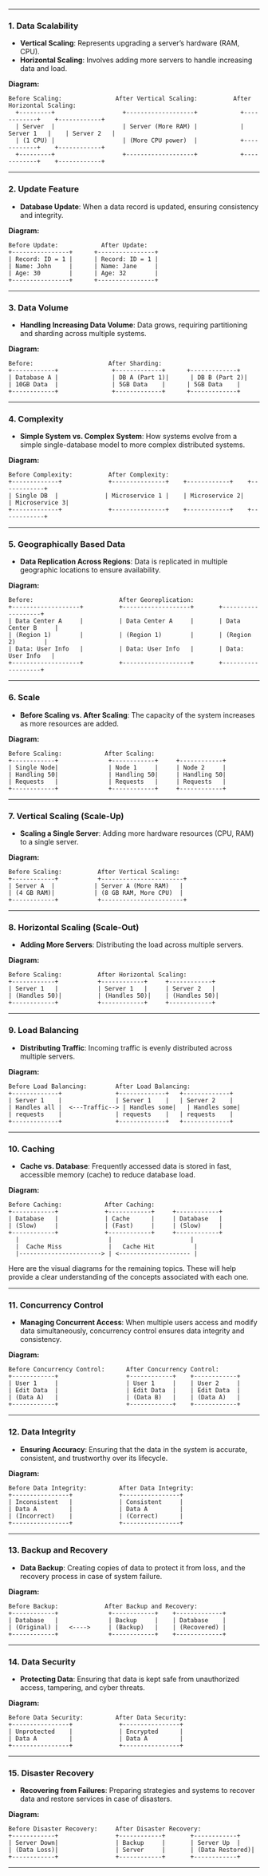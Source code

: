 
---

### **1. Data Scalability** 
- **Vertical Scaling**: Represents upgrading a server’s hardware (RAM, CPU).
- **Horizontal Scaling**: Involves adding more servers to handle increasing data and load.

**Diagram:**

```
Before Scaling:               After Vertical Scaling:          After Horizontal Scaling:
  +---------+                   +-------------------+            +------------+    +------------+
  | Server  |                   | Server (More RAM) |            | Server 1   |    | Server 2   |
  | (1 CPU) |                   | (More CPU power)  |            +------------+    +------------+
  +---------+                   +-------------------+            +------------+    +------------+
```

---

### **2. Update Feature**
- **Database Update**: When a data record is updated, ensuring consistency and integrity.

**Diagram:**

```
Before Update:            After Update:
+----------------+      +----------------+
| Record: ID = 1 |      | Record: ID = 1 |
| Name: John     |      | Name: Jane     |
| Age: 30        |      | Age: 32        |
+----------------+      +----------------+
```

---

### **3. Data Volume**
- **Handling Increasing Data Volume**: Data grows, requiring partitioning and sharding across multiple systems.

**Diagram:**

```
Before:                     After Sharding:
+------------+               +-------------+      +-------------+
| Database A |               | DB A (Part 1)|      | DB B (Part 2)|
| 10GB Data  |               | 5GB Data    |      | 5GB Data    |
+------------+               +-------------+      +-------------+
```

---

### **4. Complexity**
- **Simple System vs. Complex System**: How systems evolve from a simple single-database model to more complex distributed systems.

**Diagram:**

```
Before Complexity:          After Complexity:
+-------------+             +---------------+    +------------+    +------------+
| Single DB  |             | Microservice 1 |    | Microservice 2|    | Microservice 3|
+-------------+             +---------------+    +------------+    +------------+
```

---

### **5. Geographically Based Data**
- **Data Replication Across Regions**: Data is replicated in multiple geographic locations to ensure availability.

**Diagram:**

```
Before:                        After Georeplication:
+-------------------+          +-------------------+       +-------------------+
| Data Center A     |          | Data Center A     |       | Data Center B     |
| (Region 1)        |          | (Region 1)        |       | (Region 2)        |
| Data: User Info   |          | Data: User Info   |       | Data: User Info   |
+-------------------+          +-------------------+       +-------------------+
```

---

### **6. Scale**
- **Before Scaling vs. After Scaling**: The capacity of the system increases as more resources are added.

**Diagram:**

```
Before Scaling:            After Scaling:
+------------+              +------------+     +------------+
| Single Node|              | Node 1     |     | Node 2     |
| Handling 50|              | Handling 50|     | Handling 50|
| Requests   |              | Requests   |     | Requests   |
+------------+              +------------+     +------------+
```

---

### **7. Vertical Scaling (Scale-Up)**
- **Scaling a Single Server**: Adding more hardware resources (CPU, RAM) to a single server.

**Diagram:**

```
Before Scaling:          After Vertical Scaling:
+------------+           +-----------------------+
| Server A  |           | Server A (More RAM)   |
| (4 GB RAM)|           | (8 GB RAM, More CPU)  |
+------------+           +-----------------------+
```

---

### **8. Horizontal Scaling (Scale-Out)**
- **Adding More Servers**: Distributing the load across multiple servers.

**Diagram:**

```
Before Scaling:          After Horizontal Scaling:
+------------+           +------------+     +------------+
| Server 1   |           | Server 1   |     | Server 2   |
| (Handles 50)|          | (Handles 50)|    | (Handles 50)|
+------------+           +------------+     +------------+
```

---

### **9. Load Balancing**
- **Distributing Traffic**: Incoming traffic is evenly distributed across multiple servers.

**Diagram:**

```
Before Load Balancing:        After Load Balancing:
+-------------+               +-------------+   +-------------+
| Server 1    |               | Server 1    |   | Server 2    |
| Handles all |  <---Traffic--> | Handles some|   | Handles some|
| requests    |               | requests    |   | requests    |
+-------------+               +-------------+   +-------------+
```

---

### **10. Caching**
- **Cache vs. Database**: Frequently accessed data is stored in fast, accessible memory (cache) to reduce database load.

**Diagram:**

```
Before Caching:            After Caching:
+------------+             +------------+     +------------+
| Database   |             | Cache      |     | Database   |
| (Slow)     |             | (Fast)     |     | (Slow)     |
+------------+             +------------+     +------------+
  |                         |                      |
  |  Cache Miss             |   Cache Hit           |
  |-----------------------> | <-------------------- |
```
Here are the visual diagrams for the remaining topics. These will help provide a clear understanding of the concepts associated with each one.

---

### **11. Concurrency Control**
- **Managing Concurrent Access**: When multiple users access and modify data simultaneously, concurrency control ensures data integrity and consistency.

**Diagram:**

```
Before Concurrency Control:      After Concurrency Control:
+------------+                   +------------+    +------------+
| User 1     |                   | User 1     |    | User 2     |
| Edit Data  |                   | Edit Data  |    | Edit Data  |
| (Data A)   |                   | (Data B)   |    | (Data A)   |
+------------+                   +------------+    +------------+
```

---

### **12. Data Integrity**
- **Ensuring Accuracy**: Ensuring that the data in the system is accurate, consistent, and trustworthy over its lifecycle.

**Diagram:**

```
Before Data Integrity:         After Data Integrity:
+----------------+             +----------------+
| Inconsistent   |             | Consistent     |
| Data A         |             | Data A         |
| (Incorrect)    |             | (Correct)      |
+----------------+             +----------------+
```

---

### **13. Backup and Recovery**
- **Data Backup**: Creating copies of data to protect it from loss, and the recovery process in case of system failure.

**Diagram:**

```
Before Backup:             After Backup and Recovery:
+------------+              +------------+    +-------------+
| Database   |              | Backup     |    | Database    |
| (Original) |   <---->     | (Backup)   |    | (Recovered) |
+------------+              +------------+    +-------------+
```

---

### **14. Data Security**
- **Protecting Data**: Ensuring that data is kept safe from unauthorized access, tampering, and cyber threats.

**Diagram:**

```
Before Data Security:         After Data Security:
+----------------+             +----------------+
| Unprotected    |             | Encrypted      |
| Data A         |             | Data A         |
+----------------+             +----------------+
```

---

### **15. Disaster Recovery**
- **Recovering from Failures**: Preparing strategies and systems to recover data and restore services in case of disasters.

**Diagram:**

```
Before Disaster Recovery:     After Disaster Recovery:
+------------+                +------------+       +------------+
| Server Down|                | Backup     |       | Server Up  |
| (Data Loss)|                | Server     |       | (Data Restored)|
+------------+                +------------+       +------------+
```

---

